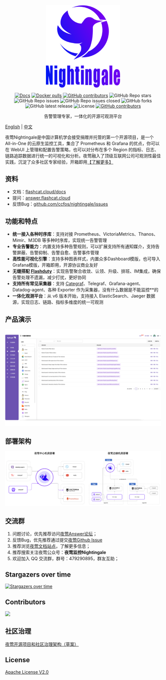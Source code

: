 <p align="center">
  <a href="https://github.com/ccfos/nightingale">
    <img src="doc/img/Nightingale_L_V.png" alt="nightingale - cloud native monitoring" width="240" /></a>
</p>

<p align="center">
<a href="https://flashcat.cloud/docs/">
  <img alt="Docs" src="https://img.shields.io/badge/docs-get%20started-brightgreen"/></a>
<a href="https://hub.docker.com/u/flashcatcloud">
  <img alt="Docker pulls" src="https://img.shields.io/docker/pulls/flashcatcloud/nightingale"/></a>
<a href="https://github.com/ccfos/nightingale/graphs/contributors">
  <img alt="GitHub contributors" src="https://img.shields.io/github/contributors-anon/ccfos/nightingale"/></a>
<img alt="GitHub Repo stars" src="https://img.shields.io/github/stars/ccfos/nightingale">
<br/><img alt="GitHub Repo issues" src="https://img.shields.io/github/issues/ccfos/nightingale">
<img alt="GitHub Repo issues closed" src="https://img.shields.io/github/issues-closed/ccfos/nightingale">
<img alt="GitHub forks" src="https://img.shields.io/github/forks/ccfos/nightingale">
<img alt="GitHub latest release" src="https://img.shields.io/github/v/release/ccfos/nightingale"/>
<img alt="License" src="https://img.shields.io/badge/license-Apache--2.0-blue"/>
<a href="https://n9e-talk.slack.com/">
  <img alt="GitHub contributors" src="https://img.shields.io/badge/join%20slack-%23n9e-brightgreen.svg"/></a>
</p>

<p align="center">
  告警管理专家，一体化的开源可观测平台
</p>

[English](./README_en.md) | [中文](./README.md)

夜莺Nightingale是中国计算机学会接受捐赠并托管的第一个开源项目，是一个 All-in-One 的云原生监控工具，集合了 Prometheus 和 Grafana 的优点，你可以在 WebUI 上管理和配置告警策略，也可以对分布在多个 Region 的指标、日志、链路追踪数据进行统一的可视化和分析。夜莺融入了顶级互联网公司可观测性最佳实践，沉淀了众多社区专家经验，开箱即用[【了解更多】](https://flashcat.cloud/product/nightingale/)


## 资料

- 文档：[flashcat.cloud/docs](https://flashcat.cloud/docs/)
- 提问：[answer.flashcat.cloud](https://answer.flashcat.cloud/)
- 反馈Bug：[github.com/ccfos/nightingale/issues](https://github.com/ccfos/nightingale/issues/new?assignees=&labels=kind%2Fbug&projects=&template=bug_report.yml)


## 功能和特点

- **统一接入各种时序库**：支持对接 Prometheus、VictoriaMetrics、Thanos、Mimir、M3DB 等多种时序库，实现统一告警管理
- **专业告警能力**：内置支持多种告警规则，可以扩展支持所有通知媒介，支持告警屏蔽、告警抑制、告警自愈、告警事件管理
- **高性能可视化引擎**：支持多种图表样式，内置众多Dashboard模版，也可导入Grafana模版，开箱即用，开源协议商业友好
- **无缝搭配 [Flashduty](https://flashcat.cloud/product/flashcat-duty/)**：实现告警聚合收敛、认领、升级、排班、IM集成，确保告警处理不遗漏，减少打扰，更好协同
- **支持所有常见采集器**：支持 [Categraf](https://flashcat.cloud/product/categraf)、Telegraf、Grafana-agent、Datadog-agent、各种 Exporter 作为采集器，没有什么数据是不能监控**的
- **一体化观测平台**：从 v6 版本开始，支持接入 ElasticSearch、Jaeger 数据源，实现日志、链路、指标多维度的统一可观测


## 产品演示

![演示](doc/img/n9e-screenshot-gif-v6.gif)

## 部署架构

![架构](doc/img/n9e-arch-latest.png)

## 交流群

1. 问题讨论，优先推荐访问[夜莺Answer论坛](https://answer.flashcat.cloud/)；
2. 反馈Bug，优先推荐通过提交[夜莺Github Issue](https://github.com/ccfos/nightingale/issues/new?assignees=&labels=kind%2Fbug&projects=&template=bug_report.yml)
3. 推荐浏览[夜莺文档站点](https://flashcat.cloud/docs/)，了解更多信息；
4. 推荐搜索关注夜莺公众号：**夜莺监控Nightingale**
4. 欢迎加入 QQ 交流群，群号：479290895，群友互助；

## Stargazers over time

[![Stargazers over time](https://api.star-history.com/svg?repos=ccfos/nightingale&type=Date)](https://star-history.com/#ccfos/nightingale&Date)


## Contributors
<a href="https://github.com/ccfos/nightingale/graphs/contributors">
  <img src="https://contrib.rocks/image?repo=ccfos/nightingale" />
</a>

## 社区治理
[夜莺开源项目和社区治理架构（草案）](./doc/community-governance.md)

## License
[Apache License V2.0](https://github.com/didi/nightingale/blob/main/LICENSE)
